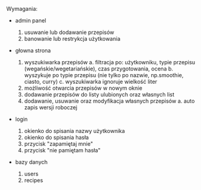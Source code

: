 Wymagania:
- admin panel
    1. usuwanie lub dodawanie przepisów
    2. banowanie lub restrykcja użytkowania

- głowna strona
    1. wyszukiwarka przepisów
        a. filtracja po: użytkowniku, typie przepisu (wegańskie/wegetariańskie), czas przygotowania, ocena
        b. wyszykuje po typie przepisu (nie tylko po nazwie, np.smoothie, ciasto, curry)
        c. wyszukiwarka ignoruje wielkość liter
    2. możliwość otwarcia przepisów w nowym oknie
    3. dodawanie przepisów do listy ulubionych oraz własnych list
    4. dodawanie, usuwanie oraz modyfikacja własnych przepisów
       a. auto zapis wersji roboczej

- login
    1. okienko do spisania nazwy użytkownika
    2. okienko do spisania hasła
    3. przycisk "zapamiętaj mnie"
    4. przycisk "nie pamiętam hasła"

- bazy danych
    1. users
    2. recipes
    